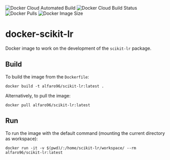![Docker Cloud Automated Build](https://img.shields.io/docker/cloud/automated/alfaro96/scikit-lr.svg)
![Docker Cloud Build Status](https://img.shields.io/docker/cloud/build/alfaro96/scikit-lr.svg)
![Docker Pulls](https://img.shields.io/docker/pulls/alfaro96/scikit-lr.svg)
![Docker Image Size](https://img.shields.io/docker/image-size/alfaro96/scikit-lr/latest.svg)

# docker-scikit-lr

Docker image to work on the development of the `scikit-lr` package.

## Build

To build the image from the `Dockerfile`:

```
docker build -t alfaro96/scikit-lr:latest .
```

Alternatively, to pull the image:

```
docker pull alfaro96/scikit-lr:latest
```

## Run

To run the image with the default command (mounting the current directory as workspace):

```
docker run -it -v $(pwd)/:/home/scikit-lr/workspace/ --rm alfaro96/scikit-lr:latest
```

